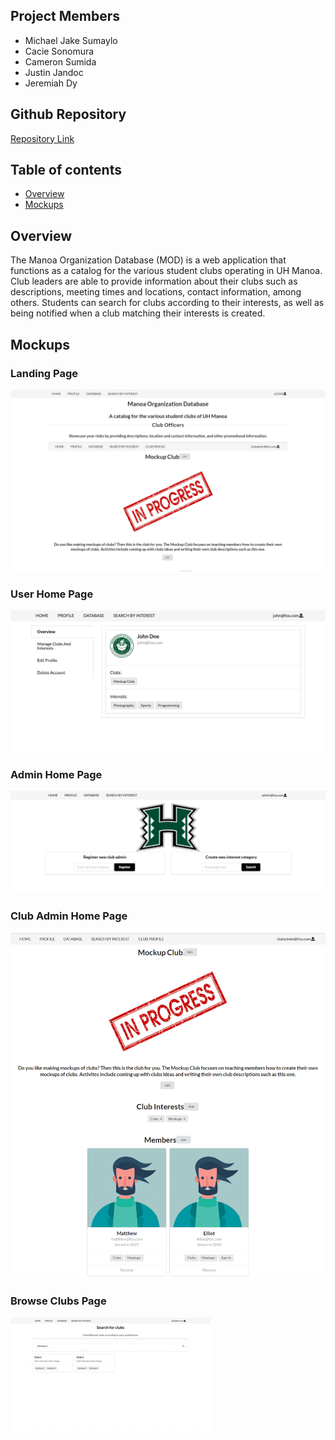 

## Project Members

* Michael Jake Sumaylo
* Cacie Sonomura
* Cameron Sumida
* Justin Jandoc
* Jeremiah Dy

## Github Repository
[Repository Link](https://github.com/manoa-organization-database/manoa-organization-database)

## Table of contents

* [Overview](#overview)
* [Mockups](#mockups)

## Overview

The Manoa Organization Database (MOD) is a web application that functions as a catalog for the various student clubs operating in UH Manoa. Club leaders are able to provide information about their clubs such as descriptions, meeting times and locations, contact information, among others. Students can search for clubs according to their interests, as well as being notified when a club matching their interests is created. 

## Mockups

### Landing Page
![](doc/landing-page.PNG)

### User Home Page

![](doc/user-home-page-mockup.png)

### Admin Home Page

![](doc/admin-home-page-mockup.png)

### Club Admin Home Page

![](doc/club-admin-home-page.png)

### Browse Clubs Page

![](doc/browse-clubs-page-mockup.png)
